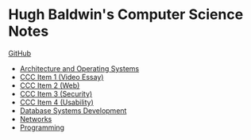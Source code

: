 # Hugh Baldwin's Computer Science Notes

[GitHub](https://github.com/HughTB/bsc-cs-notes)

<ul>
    <li><a href="{{ site.baseurl }}/Architecture%20and%20Operating%20Systems/">Architecture and Operating Systems</a></li>
    <li><a href="{{ site.baseurl }}/CCC%20Item%201/">CCC Item 1 (Video Essay)</a></li>
    <li><a href="{{ site.baseurl }}/CCC%20Item%202/">CCC Item 2 (Web)</a></li>
    <li><a href="{{ site.baseurl }}/CCC%20Item%203/">CCC Item 3 (Security)</a></li>
    <li><a href="{{ site.baseurl }}/CCC%20Item%204/Lectures.md">CCC Item 4 (Usability)</a></li>
    <li><a href="{{ site.baseurl }}/Database%20Systems%20Development/">Database Systems Development</a></li>
    <li><a href="{{ site.baseurl }}/Networks/">Networks</a></li>
    <li><a href="{{ site.baseurl }}/Programming%20Module/">Programming</a></li>
</ul>
